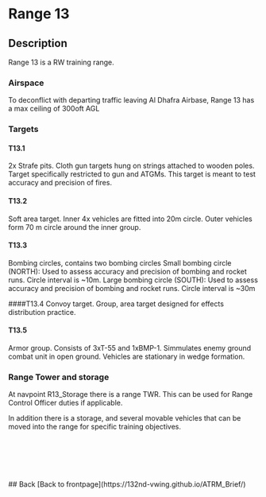 # Range 13

## Description
Range 13 is a RW training range. 

### Airspace
To deconflict with departing traffic leaving Al Dhafra Airbase, Range 13 has a max ceiling of 300oft AGL

### Targets

#### T13.1
2x Strafe pits.
Cloth gun targets hung on strings attached to wooden poles. Target specifically restricted to gun and ATGMs.
This target is meant to test accuracy and precision of fires. 


#### T13.2
Soft area target. Inner 4x vehicles are fitted into 20m circle. Outer vehicles form 70 m circle around the inner group. 


#### T13.3
Bombing circles, contains two bombing circles
Small bombing circle (NORTH): Used to assess accuracy and precision of bombing and rocket runs. Circle interval is ~10m.
Large bombing circle (SOUTH): Used to assess accuracy and precision of bombing and rocket runs. Circle interval is ~30m


####T13.4
Convoy target.
Group, area target designed for effects distribution practice. 


#### T13.5
Armor group. Consists of 3xT-55 and 1xBMP-1. Simmulates enemy ground combat unit in  open ground. Vehicles are stationary in wedge formation.




### Range Tower and storage 
At navpoint R13_Storage there is a range TWR. This can be used for Range Control Officer duties if applicable.

In addition there is a storage, and several movable vehicles that can be moved into the range for specific training objectives.







<br>
<br>
<br>
<br>
<br>
## Back
[Back to frontpage](https://132nd-vwing.github.io/ATRM_Brief/)
